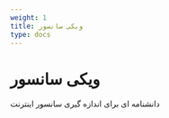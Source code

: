 ```yaml
---
weight: 1
title: ویکی سانسور
type: docs
---
```


# ویکی سانسور
دانشنامه ای برای اندازه گیری سانسور اینترنت